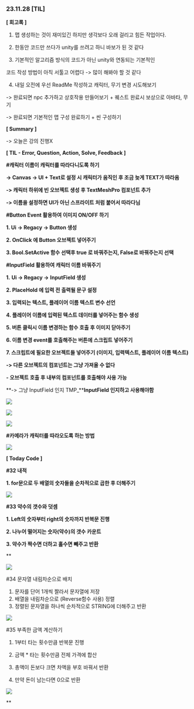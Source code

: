 ### 23.11.28 [TIL]

**[ 회고록 ]**

1. 맵 생성하는 것이 재미있긴 하지만 생각보다 오래 걸리고 힘든 작업이다.

2. 한동안 코드만 쓰다가 unity를 쓰려고 하니 바보가 된 것 같다

3. 기본적인 알고리즘 방식의 코드가 아닌 unity와 연동되는 기본적인

코드 작성 방법이 아직 서툴고 어렵다 -> 많이 해봐야 할 것 같다 

4. 내일 오전에 우선 ReadMe 작성하고 캐릭터, 무기 변경 시도해보기

-> 완료되면 npc 추가하고 상호작용 만들어보기 + 퀘스트 완료시 보상으로 아바타, 무기 

-> 완료되면 기본적인 맵 구성 완료하기 + 씬 구성하기

****[ Summary ]****

-> 오늘은 강의 진행X

******[ TIL - Error, Question, Action, Solve, Feedback ]******

******#캐릭터 이름이 캐릭터를 따라다니도록 하기******

******-> Canvas -> UI + Text로 설정 시 캐릭터가 움직인 후 조금 늦게 TEXT가 따라옴******

******-> 캐릭터 하위에 빈 오브젝트 생성 후 TextMeshPro 컴포넌트 추가****** 

******-> 이름을 설정하면 UI가 아닌 스프라이트 처럼 붙어서 따라다님******

******#Button Event 활용하여 이미지 ON/OFF 하기******

**1. Ui -> Regacy -> Button 생성**

**2. OnClick 에 Button 오브젝트 넣어주기**

**3. Bool.SetActive 함수 선택후 true 로 바꿔주는지, False로 바꿔주는지 선택**

**#InputField 활용하여 캐릭터 이름 바꿔주기**

**1.** **Ui -> Regacy ->** **InputField 생성**

**2. PlaceHold 에 입력 전 출력될 문구 설정**

**3. 입력되는 텍스트, 플레이어 이름 텍스트 변수 선언**

**4. 플레이어 이름에 입력된 텍스트 데이터를 넣어주는 함수 생성**

**5. 버튼 클릭시 이름 변경하는 함수 호출 후 이미지 닫아주기**

**6. 이름 변경 event를 호출해주는 버튼에 스크립트 넣어주기**

**7. 스크립트에 필요한 오브젝트들 넣어주기 (이미지, 입력텍스트, 플레이어 이름 텍스트)**

**-> 다른 오브젝트의 컴포넌트는 그냥 가져올 수 없다** 

**- 오브젝트 호출 후 내부의 컴포넌트를 호출해야 사용 가능**

**-> 그냥 InputField 인지 TMP_****InputField 인지하고 사용해야함**

[![](https://blogger.googleusercontent.com/img/b/R29vZ2xl/AVvXsEh7T0gbvGOhEDB1D4o6PEYFkO9aUOgMsgZAeuKrpw2VKQcSQyD38wLp_7gJrcvBs9anQkd5ysB802Wb_srvwllQAz_6OqBX1o21ln_Q5xUqUUa1iV8OoBH0gF7UVx7MRkuuGA340BCgp6_09hv0T1pjldCZCp_l8DAAuO1kHhbbJqG3nqLPqlz34K8m-RmW/s320/%EC%8A%A4%ED%81%AC%EB%A6%B0%EC%83%B7%202023-11-28%20211135.png)](https://www.blogger.com/blog/post/edit/3583706664799492072/8984332417403549195#)

  

[![](https://blogger.googleusercontent.com/img/b/R29vZ2xl/AVvXsEhGHBZO3SxPRJ1W_pscnTrlklvQdyGwqvRMCz3S1hW_uFxLuRUcGJEUj1YSYvujvtMbqc-Sg1-IaLwYCmaQL8qZWnHhC7wGNuexsVB2XB6MpeYM6gf2p2pGBi6SBjPZ41M9KCO5dthTorstxt32Ar3EQOprKgdUwSYZB0L7OFHBXfr1w6Gm_QXR61Da4dWL/s320/%EC%8A%A4%ED%81%AC%EB%A6%B0%EC%83%B7%202023-11-28%20211144.png)](https://www.blogger.com/blog/post/edit/3583706664799492072/8984332417403549195#)

  

[![](https://blogger.googleusercontent.com/img/b/R29vZ2xl/AVvXsEjAAGT4GK0aqiHm0QTSzYbRAjkx1qiO2gaPKQ4CE0JsziYt7VhxKF-qain-8Zr7HFiRkRrJmt1Lv4IehwKwqa_CgllfEgq9BBjqsuMMLftN7gFUY1Kd79b3Vfs0NwquqRc4QCpslN5Vp4RkgVZkXvGqVBynbOGMf140eNLgBlfwWusata5AsDs2zRbQ-Eor/s320/%EC%8A%A4%ED%81%AC%EB%A6%B0%EC%83%B7%202023-11-28%20211250.png)](https://www.blogger.com/blog/post/edit/3583706664799492072/8984332417403549195#)

  

  
**#카메라가 캐릭터를 따라오도록 하는 방법**

[![](https://blogger.googleusercontent.com/img/b/R29vZ2xl/AVvXsEhWSVod9wNQVBIytUcNTWRsMPljTUUY7pqLmQnbis_NP0-4dOb1hjoYVCGFUPN6Wv_PgQfzbe-SSMPu8A1Z4mBtqRLKQyJexwjp7CrXeSVuinrMJLYJ5cLbN2b86ZEhdEvDZTih_UT88hvX4I43at1cGbxF16fmtoyx2DpfWBM8uCX9J2u2zp74VvDgD5Tx/s320/%EC%8A%A4%ED%81%AC%EB%A6%B0%EC%83%B7%202023-11-28%20211759.png)](https://www.blogger.com/blog/post/edit/3583706664799492072/8984332417403549195#)

  

****[ Today Code ]****

****#32 내적****

****1. for문으로 두 배열의 숫자들을 순차적으로 곱한 후 더해주기****

[![](https://blogger.googleusercontent.com/img/b/R29vZ2xl/AVvXsEiEMn5itTkSEUaPgD2wWkMv5ZI2zikUFRPN3Vfcb8-gGRfpwmF1FHr7-dGmUDgN170gxX_3OQoIUA2wqPs_CehetCbvyyP5uTSYQFV5h7cZDsl5yw8cbDJQ-ouYz8njgEz3GUOpaaA-BKNKyjwVCUE14G-1SNXrLTlGOjou5Kdxe4ZVlgH_O5oVOR0AkbTG/s320/%EC%8A%A4%ED%81%AC%EB%A6%B0%EC%83%B7%202023-11-28%20213158.png)](https://www.blogger.com/blog/post/edit/3583706664799492072/8984332417403549195#)

  

****#33 약수의 갯수와 덧셈****

****1. Left의 숫자부터 right의 숫자까지 반복문 진행****

****2. 나누어 떨어지는 숫자(약수)의 갯수 카운트****

****3. 약수가 짝수면 더하고 홀수면 빼주고 반환****

**  
  

[![](https://blogger.googleusercontent.com/img/b/R29vZ2xl/AVvXsEgYqtT6Flt-ZCHx8Y2H973nLn74v_0RvVHLPJtY-QaDtNVRt5NnobTaWbkf0ZQkiQVy7_ust1FWFNfyQ1m9af6wD4T1b_1EfdCARCGDyaxfR-OSDHauPlguADE0fdBU21LCyr0Qy9vaUTdat0YPVaz5F6iC3gUWXqvo93FxCu9fYfnH1eKuP17VGlTTKHuC/s320/%EC%8A%A4%ED%81%AC%EB%A6%B0%EC%83%B7%202023-11-28%20213204.png)](https://www.blogger.com/blog/post/edit/3583706664799492072/8984332417403549195#)

  

  

#34 문자열 내림차순으로 배치  
1. 문자를 단어 1개씩 짤라서 문자열에 저장  
2. 배열을 내림차순으로 (Reverse함수 사용) 정렬  
3. 정렬된 문자열을 하나씩 순차적으로 STRING에 더해주고 반환

  

[![](https://blogger.googleusercontent.com/img/b/R29vZ2xl/AVvXsEgl5IQ0wYgN1cgSfnodS0nQcTpbdpKsehD4uS-bF9pzTmmw0pTUk7p84mFt4Z_2udnOFbMi0l9zei6WKW2VBgxQn0ceWUwJ4sHlrZpi5BJJW_wBKNMmut3IdAry_9N2EwYX2cXaLdNwM9SOrgByYDPt7V59DhhG9Elo4DsAHkUcbLNV54NM9YrEwA-xyw5K/s320/%EC%8A%A4%ED%81%AC%EB%A6%B0%EC%83%B7%202023-11-28%20213215.png)](https://www.blogger.com/blog/post/edit/3583706664799492072/8984332417403549195#)

  

#35 부족한 금액 계산하기

1. 1부터 타는 횟수만큼 반복문 진행

2. 금액 * 타는 횟수만큼 전체 가격에 합산

3. 총액이 돈보다 크면 차액을 부호 바꿔서 반환

4. 만약 돈이 남는다면 0으로 반환

  

[![](https://blogger.googleusercontent.com/img/b/R29vZ2xl/AVvXsEgz41dM6h6e3bJU0C738wempu6yQSqf8rrB68Or4ooIXZt1OjpI0H7QUdP3gJ40Iu7293zx-Cgw367ToPqsPCH9aMXo4P0DjOjuMxHRo_7dWxiSobdGCldx-UeRyq63QTFCXLGbKrXcwAlxZAvH67j9sQ0HAgQRrlf-sBX_qd3HGAREgrQjnL9tXOvsVEfk/s320/%EC%8A%A4%ED%81%AC%EB%A6%B0%EC%83%B7%202023-11-28%20213220.png)](https://www.blogger.com/blog/post/edit/3583706664799492072/8984332417403549195#)

  
**